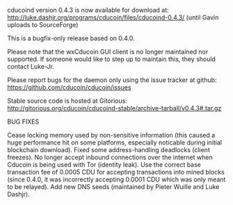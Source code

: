 cducoind version 0.4.3 is now available for download at:
http://luke.dashjr.org/programs/cducoin/files/cducoind-0.4.3/ (until Gavin uploads to SourceForge)

This is a bugfix-only release based on 0.4.0.

Please note that the wxCducoin GUI client is no longer maintained nor supported. If someone would like to step up to maintain this, they should contact Luke-Jr.

Please report bugs for the daemon only using the issue tracker at github:
https://github.com/cducoin/cducoin/issues

Stable source code is hosted at Gitorious:
http://gitorious.org/cducoin/cducoind-stable/archive-tarball/v0.4.3#.tar.gz

BUG FIXES

Cease locking memory used by non-sensitive information (this caused a huge performance hit on some platforms, especially noticable during initial blockchain download).
Fixed some address-handling deadlocks (client freezes).
No longer accept inbound connections over the internet when Cducoin is being used with Tor (identity leak).
Use the correct base transaction fee of 0.0005 CDU for accepting transactions into mined blocks (since 0.4.0, it was incorrectly accepting 0.0001 CDU which was only meant to be relayed).
Add new DNS seeds (maintained by Pieter Wuille and Luke Dashjr).


